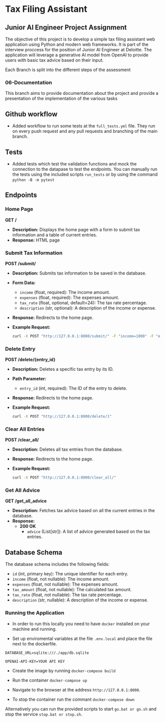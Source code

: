 # Tax Filing Assistant


## Junior AI Engineer Project Assignment

The objective of this project is to develop a simple tax filing assistant web application
using Python and modern web frameworks. 
It is part of the interview proccess for the position of Junior AI Engineer at Deloitte.
The application will leverage a generative AI model from
OpenAI to provide users with basic tax advice based on their input.

Each Branch is split into the different steps of the assessment

### 06-Documentation

This branch aims to provide documentation about the project and provide a presentation of the implementation of the various tasks


## Github workflow 

- Added workflow to run some tests at the `full_tests.yml` file. They run on every push request and any pull requests and branching of the main branch.

## Tests

- Added tests which test the validation functions and mock the connection to the datapase to test the endpoints. You can manually run the tests using the included scripts `run_tests` or by using the command `python -B -m pytest`


## Endpoints

### Home Page

**GET /**

- **Description:** Displays the home page with a form to submit tax information and a table of current entries.
- **Response:** HTML page

### Submit Tax Information

**POST /submit/**

- **Description:** Submits tax information to be saved in the database.
- **Form Data:**
  - `income` (float, required): The income amount.
  - `expenses` (float, required): The expenses amount.
  - `tax_rate` (float, optional, default=24): The tax rate percentage.
  - `description` (str, optional): A description of the income or expense.
- **Response:** Redirects to the home page.
- **Example Request:**

    ```bash
    curl -X POST "http://127.0.0.1:8000/submit/" -F "income=1000" -F "expenses=500" -F "tax_rate=24" -F "description=Office Supplies"
    ```

### Delete Entry

**POST /delete/{entry_id}**

- **Description:** Deletes a specific tax entry by its ID.
- **Path Parameter:**
  - `entry_id` (int, required): The ID of the entry to delete.
- **Response:** Redirects to the home page.
- **Example Request:**

    ```bash
    curl -X POST "http://127.0.0.1:8000/delete/1"
    ```

### Clear All Entries

**POST /clear_all/**

- **Description:** Deletes all tax entries from the database.
- **Response:** Redirects to the home page.
- **Example Request:**

    ```bash
    curl -X POST "http://127.0.0.1:8000/clear_all/"
    ```

### Get All Advice

**GET /get_all_advice**

- **Description:** Fetches tax advice based on all the current entries in the database.
- **Response:**
  - **200 OK**
    - `advice` (List[str]): A list of advice generated based on the tax entries.

## Database Schema

The database schema includes the following fields:

- `id` (int, primary key): The unique identifier for each entry.
- `income` (float, not nullable): The income amount.
- `expenses` (float, not nullable): The expenses amount.
- `tax_amount` (float, not nullable): The calculated tax amount.
- `tax_rate` (float, not nullable): The tax rate percentage.
- `description` (str, nullable): A description of the income or expense.

### Running the Application

- In order to run this locally you need to have `docker` installed on your machine and running.

- Set up enviromental variables at the file `.env.local` and place the file next to the dockerfile.
```
DATABASE_URL=sqlite:///./app/db.sqlite
```
```
OPENAI-API-KEY=YOUR API KEY
```
- Create the image by running `docker-compose build`
- Run the container `docker-compose up`
- Navigate to the browser at the address `http://127.0.0.1:8000`.

- To stop the container run the commant `docker-compose down`

Alternatively you can run the provided scripts to start `go.bat or go.sh` and stop the service `stop.bat or stop.sh`.